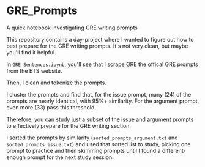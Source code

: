 # GRE_Prompts
A quick notebook investigating GRE writing prompts

This repository contains a day-project where I wanted to figure out how to best prepare for the GRE writing prompts. It's not very clean, but maybe you'll find it helpful. 

In `GRE Sentences.ipynb`, you'll see that I scrape GRE the offical GRE prompts from the ETS website.

Then, I clean and tokenize the prompts. 

I cluster the prompts and find that, for the issue prompt, many (24) of the prompts are nearly identical, with 95%+ similarity. 
For the argument prompt, even more (33) pass this threshold.

Therefore, you can study just a subset of the issue and argument prompts to effectively prepare for the GRE writing section.

I sorted the prompts by similarity (`sorted_prompts_argument.txt` and `sorted_prompts_issue.txt`) and used that sorted list to study, picking one prompt to practice and then skimming prompts until I found a different-enough prompt for the next study session.
